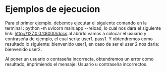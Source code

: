 # Ejemplos de ejecucion
Para el primer ejemplo. debemos ejecutar el siguiente comando  en la terminal : python -m uvicorn main:app --reload, lo cual nos dara el siguiente link: http://127.0.0.1:8000/docs
al abrirlo vamos a colocar el usuario y contraseña de ejemplo, el cual seria: user1, pass1. Y obtendremos como resultado lo siguiente: bienvenido user1, en caso de ser el user 2
nos daria: bienvenido user2.

Al poner un usuario o contaseña incorrecta, obtendremos un error como resultado, imprimiendo el mensaje: Usuario u contraseña incorrectos. 
